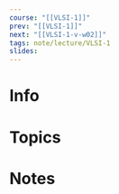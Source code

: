 ```yaml
---
course: "[[VLSI-1]]"
prev: "[[VLSI-1]]"
next: "[[VLSI-1-v-w02]]"
tags: note/lecture/VLSI-1
slides:
---
```



# Info


# Topics


# Notes